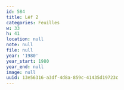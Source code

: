 ```yaml
---
id: 584
title: Léf 2
categories: Feuilles
w: 33
h: 41
location: null
note: null
file: null
year: '1980'
year_start: 1980
year_end: null
image: null
uuid: 13e56316-a3df-4d8a-859c-41435d19723c
---
```


